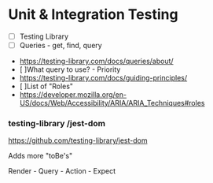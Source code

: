 # Unit & Integration Testing

- [ ] Testing Library
- [ ] Queries - get, find, query
- https://testing-library.com/docs/queries/about/
- [ ]What query to use? - Priority
- https://testing-library.com/docs/guiding-principles/
- [ ]List of "Roles"
- https://developer.mozilla.org/en-US/docs/Web/Accessibility/ARIA/ARIA_Techniques#roles

### testing-library /jest-dom
https://github.com/testing-library/jest-dom

Adds more "toBe's"

Render - Query - Action - Expect